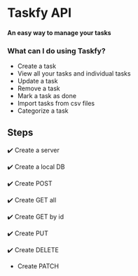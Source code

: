 # Taskfy API

#### An easy way to manage your tasks

### What can I do using Taskfy?

- Create a task
- View all your tasks and individual tasks
- Update a task
- Remove a task
- Mark a task as done
- Import tasks from csv files
- Categorize a task 

## Steps
✔️ Create a server

✔️ Create a local DB

✔️ Create POST

✔️ Create GET all

✔️ Create GET by id

✔️ Create PUT

✔️ Create DELETE

- Create PATCH
